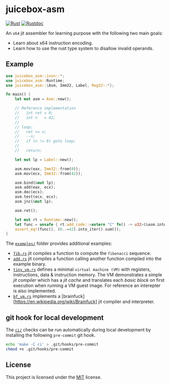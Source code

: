 # juicebox-asm

[![Rust][wf-badge]][wf-output] [![Rustdoc][doc-badge]][doc-html]

[wf-output]: https://github.com/johannst/juicebox-asm/actions/workflows/tests.yml
[wf-badge]: https://github.com/johannst/juicebox-asm/actions/workflows/tests.yml/badge.svg
[doc-html]: https://johannst.github.io/juicebox-asm
[doc-badge]: https://img.shields.io/badge/juicebox__asm-rustdoc-blue.svg?style=flat&logo=rust

An `x64` jit assembler for learning purpose with the following two main goals:

- Learn about x64 instruction encoding.
- Learn how to use the rust type system to disallow invalid operands.

## Example

```rust
use juicebox_asm::insn::*;
use juicebox_asm::Runtime;
use juicebox_asm::{Asm, Imm32, Label, Reg32::*};

fn main() {
    let mut asm = Asm::new();

    // Reference implementation
    //   int ret = 0;
    //   int n   = 42;
    //
    // loop:
    //   ret += n;
    //   --n;
    //   if (n != 0) goto loop;
    //
    //   return;

    let mut lp = Label::new();

    asm.mov(eax, Imm32::from(0));
    asm.mov(ecx, Imm32::from(42));

    asm.bind(&mut lp);
    asm.add(eax, ecx);
    asm.dec(ecx);
    asm.test(ecx, ecx);
    asm.jnz(&mut lp);

    asm.ret();

    let mut rt = Runtime::new();
    let func = unsafe { rt.add_code::<extern "C" fn() -> u32>(&asm.into_code()) };
    assert_eq!(func(), (0..=42).into_iter().sum());
}
```

The [`examples/`](examples/) folder provides additional examples:

- [`fib.rs`](examples/fib.rs) jit compiles a function to compute the
  `fibonacci` sequence.
- [`add.rs`](examples/add.rs) jit compiles a function calling another function
  compiled into the example binary.
- [`tiny_vm.rs`](examples/tiny_vm.rs) defines a minimal `virtual machine (VM)`
  with registers, instructions, data & instruction memory. The VM demonstrates
  a simple *jit compiler* which has a *jit cache* and translates each *basic
  block* on first execution when running a VM guest image. For reference an
  interepter is also implemented.
- [`bf_vm.rs`](examples/bf_vm.rs) implements a
  [brainfuck][https://en.wikipedia.org/wiki/Brainfuck] jit compiler
  and interpreter.

## git hook for local development

The [`ci/`](ci) checks can be run automatically during local development by
installing the following `pre-commit` git hook.
```sh
echo 'make -C ci' > .git/hooks/pre-commit
chmod +x .git/hooks/pre-commit
```

## License
This project is licensed under the [MIT](LICENSE) license.
